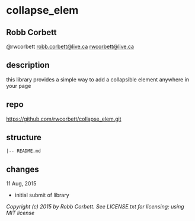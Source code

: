 # collapse_elem
## Robb Corbett

@rwcorbett
robb.corbett@live.ca
rwcorbett@live.ca

## description
this library provides a simple way to add a collapsible element anywhere in your page

## repo
https://github.com/rwcorbett/collapse_elem.git

## structure
```
|-- README.md
```

## changes
11 Aug, 2015
- initial submit of library

_Copyright (c) 2015 by Robb Corbett. See LICENSE.txt for licensing; using MIT license_